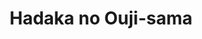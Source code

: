 --- 
title: "Hadaka no Ouji-sama"
publishdate: "2019-9-24T16:48:46+02:00"
src: "https://365manga.net/manga/hadaka-no-ouji-sama"
image: "https://data.365manga.net/images/thumbnails/1720-hadaka-no-ouji-sama.jpg"
description: "Chiemi is a young romantic girl. She dreams about her final love and imagines how the confession will be. One day, a boy named Kenzo-kun, who has a reputation as an ill-mannered and violent person, claims her to himself. What will happen between these two people and with the lecherous males students who are chasing after Chiemi?"
---